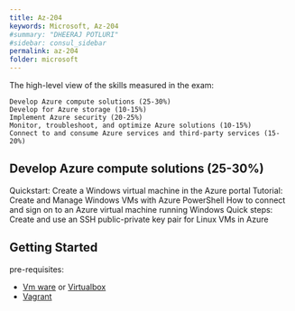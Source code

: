 ```yaml
---
title: Az-204
keywords: Microsoft, Az-204
#summary: "DHEERAJ POTLURI"
#sidebar: consul_sidebar
permalink: az-204
folder: microsoft
---
```

The high-level view of the skills measured in the exam:

    Develop Azure compute solutions (25-30%)
    Develop for Azure storage (10-15%)
    Implement Azure security (20-25%)
    Monitor, troubleshoot, and optimize Azure solutions (10-15%)
    Connect to and consume Azure services and third-party services (15-20%)


## Develop Azure compute solutions (25-30%)

Quickstart: Create a Windows virtual machine in the Azure portal
Tutorial: Create and Manage Windows VMs with Azure PowerShell
How to connect and sign on to an Azure virtual machine running Windows
Quick steps: Create and use an SSH public-private key pair for Linux VMs in Azure

## Getting Started

 pre-requisites:
 - [Vm ware](https://www.vmware.com/) or [Virtualbox](https://www.virtualbox.org/) 
 - [Vagrant](https://www.vagrantup.com/docs/installation/) 